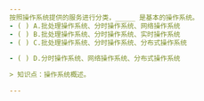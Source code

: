 ```yaml
---
按照操作系统提供的服务进行分类，_____ 是基本的操作系统。
- ( ) A.批处理操作系统、分时操作系统、网络操作系统 
- ( ) B.批处理操作系统、分时操作系统、实时操作系统 
- ( ) C.批处理操作系统、分时操作系统、分布式操作系统

- ( ) D.分时操作系统、网络操作系统、分布式操作系统

> 知识点：操作系统概述。

---
```

